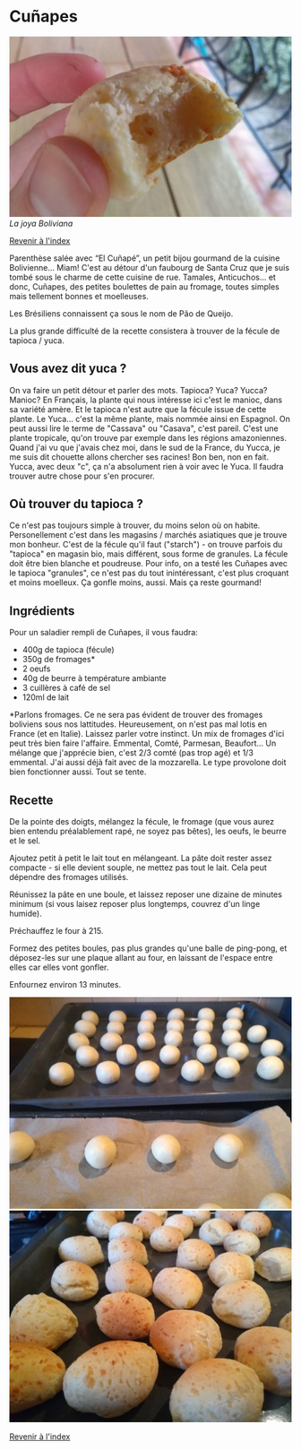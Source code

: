 # Cuñapes

![Cuñapes](./images/moelleux.jpg)
_La joya Boliviana_

[Revenir à l'index](../README.md)

Parenthèse salée avec “El Cuñapé”, un petit bijou gourmand de la cuisine Bolivienne... Miam! C'est au détour d'un faubourg de Santa Cruz que je suis tombé sous le charme de cette cuisine de rue. Tamales, Anticuchos... et donc, Cuñapes, des petites boulettes de pain au fromage, toutes simples mais tellement bonnes et moelleuses.

Les Brésiliens connaissent ça sous le nom de Pão de Queijo.

La plus grande difficulté de la recette consistera à trouver de la fécule de tapioca / yuca.

## Vous avez dit yuca ?

On va faire un petit détour et parler des mots. Tapioca? Yuca? Yucca? Manioc? En Français, la plante qui nous intéresse ici c'est le manioc, dans sa variété amère. Et le tapioca n'est autre que la fécule issue de cette plante. Le Yuca... c'est la même plante, mais nommée ainsi en Espagnol. On peut aussi lire le terme de "Cassava" ou "Casava", c'est pareil. C'est une plante tropicale, qu'on trouve par exemple dans les régions amazoniennes. Quand j'ai vu que j'avais chez moi, dans le sud de la France, du Yucca, je me suis dit chouette allons chercher ses racines! Bon ben, non en fait. Yucca, avec deux "c", ça n'a absolument rien à voir avec le Yuca. Il faudra trouver autre chose pour s'en procurer.

## Où trouver du tapioca ?

Ce n'est pas toujours simple à trouver, du moins selon où on habite. Personellement c'est dans les magasins / marchés asiatiques que je trouve mon bonheur. C'est de la fécule qu'il faut ("starch") - on trouve parfois du "tapioca" en magasin bio, mais différent, sous forme de granules. La fécule doit être bien blanche et poudreuse. Pour info, on a testé les Cuñapes avec le tapioca "granules", ce n'est pas du tout inintéressant, c'est plus croquant et moins moelleux. Ça gonfle moins, aussi. Mais ça reste gourmand!

## Ingrédients

Pour un saladier rempli de Cuñapes, il vous faudra:
- 400g de tapioca (fécule)
- 350g de fromages*
- 2 oeufs
- 40g de beurre à température ambiante
- 3 cuillères à café de sel
- 120ml de lait

*Parlons fromages. Ce ne sera pas évident de trouver des fromages boliviens sous nos lattitudes. Heureusement, on n'est pas mal lotis en France (et en Italie). Laissez parler votre instinct. Un mix de fromages d'ici peut très bien faire l'affaire. Emmental, Comté, Parmesan, Beaufort... Un mélange que j'apprécie bien, c'est 2/3 comté (pas trop agé) et 1/3 emmental. J'ai aussi déjà fait avec de la mozzarella. Le type provolone doit bien fonctionner aussi. Tout se tente.

## Recette

De la pointe des doigts, mélangez la fécule, le fromage (que vous aurez bien entendu préalablement rapé, ne soyez pas bêtes), les oeufs, le beurre et le sel.

Ajoutez petit à petit le lait tout en mélangeant. La pâte doit rester assez compacte - si elle devient souple, ne mettez pas tout le lait. Cela peut dépendre des fromages utilisés.

Réunissez la pâte en une boule, et laissez reposer une dizaine de minutes minimum (si vous laisez reposer plus longtemps, couvrez d'un linge humide).

Préchauffez le four à 215.

Formez des petites boules, pas plus grandes qu'une balle de ping-pong, et déposez-les sur une plaque allant au four, en laissant de l'espace entre elles car elles vont gonfler.

Enfournez environ 13 minutes.

![Des p'tites boules](./images/boules.jpg)
![P'tites boules cuites](./images/cuits.jpg)

[Revenir à l'index](../README.md)
